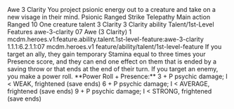 <ability>
  <name>Awe</name>
  <cost>3 Clarity</cost>
  <flavor>You project psionic energy out to a creature and take on a new visage in their mind.</flavor>
  <keywords>
    <keyword>Psionic</keyword>
    <keyword>Ranged</keyword>
    <keyword>Strike</keyword>
    <keyword>Telepathy</keyword>
  </keywords>
  <type>Main action</type>
  <distance>Ranged 10</distance>
  <target>One creature</target>
  <metadata>
    <class>talent</class>
    <cost>3 Clarity</cost>
    <cost_amount>3</cost_amount>
    <cost_resource>Clarity</cost_resource>
    <feature_type>ability</feature_type>
    <file_dpath>Talent/1st-Level Features</file_dpath>
    <item_id>awe-3-clarity</item_id>
    <item_index>07</item_index>
    <item_name>Awe (3 Clarity)</item_name>
    <level>1</level>
    <scc>mcdm.heroes.v1:feature.ability.talent.1st-level-feature:awe-3-clarity</scc>
    <scdc>1.1.1:6.2.1.1:07</scdc>
    <source>mcdm.heroes.v1</source>
    <type>feature/ability/talent/1st-level-feature</type>
  </metadata>
  <effects>
    <effect type="mundane">If you target an ally, they gain temporary Stamina equal to three times your Presence score, and they can end one effect on them that is ended by a saving throw or that ends at the end of their turn. If you target an enemy, you make a power roll.</effect>
    <effect type="mundane">**Power Roll + Presence:**
3 + P psychic damage; I &lt; WEAK, frightened (save ends) 6 + P psychic damage; I &lt; AVERAGE, frightened (save ends) 9 + P psychic damage; I &lt; STRONG, frightened (save ends)</effect>
  </effects>
</ability>
